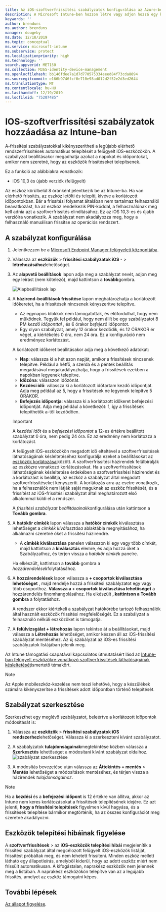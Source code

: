 ```yaml
---
title: Az iOS-szoftverfrissítési szabályzatok konfigurálása az Azure-beli Microsoft Intune-ban | Microsoft Docs
description: A Microsoft Intune-ben hozzon létre vagy adjon hozzá egy konfigurációs házirendet, amely korlátozza, hogy a szoftverfrissítések automatikusan telepítsenek iOS-eszközökre. Megadhatja azokat a dátumokat és időpontokat, amelyeknél nem szeretné, hogy települjenek a frissítések. Ezt a szabályzatot csoportokhoz, felhasználókhoz és eszközökhöz is hozzárendelheti, és ellenőrizheti az esetleges telepítési hibákat is vele.
keywords: ''
author: brenduns
ms.author: brenduns
manager: dougeby
ms.date: 12/18/2019
ms.topic: conceptual
ms.service: microsoft-intune
ms.subservice: protect
ms.localizationpriority: high
ms.technology: ''
search.appverid: MET150
ms.collection: M365-identity-device-management
ms.openlocfilehash: bb146fdee7a1d7d770575334eeed84f73cda8894
ms.sourcegitcommit: e166b9746fcf0e710e93ad012d2f52e2d3ed2644
ms.translationtype: MT
ms.contentlocale: hu-HU
ms.lasthandoff: 12/19/2019
ms.locfileid: "75207485"
---
```

# <a name="add-ios-software-update-policies-in-intune"></a>IOS-szoftverfrissítési szabályzatok hozzáadása az Intune-ban

A-frissítési szabályzatokkal kikényszerítheti a legújabb elérhető rendszerfrissítések automatikus telepítését a felügyelt iOS-eszközökön. A szabályzat beállításakor megadhatja azokat a napokat és időpontokat, amikor nem szeretné, hogy az eszközök frissítéseket telepítsenek.

Ez a funkció az alábbiakra vonatkozik:

- iOS 10,3 és újabb verziók (felügyelt)

Az eszköz körülbelül 8 óránként jelentkezik be az Intune-ba. Ha van elérhető frissítés, az eszköz letölti és telepíti, kivéve a korlátozott időpontokban. Bár a frissítési folyamat általában nem tartalmaz felhasználói beavatkozást, ha az eszköz rendelkezik PIN-kóddal, a felhasználónak meg kell adnia azt a szoftverfrissítés elindításához. Ez az iOS 10,3-es és újabb verzióira vonatkozik. A szabályzat nem akadályozza meg, hogy a felhasználó manuálisan frissítse az operációs rendszert.

## <a name="configure-the-policy"></a>A szabályzat konfigurálása

1. Jelentkezzen be a [Microsoft Endpoint Manager felügyeleti központjába](https://go.microsoft.com/fwlink/?linkid=2109431).
2. Válassza az **eszközök** > **frissítési szabályzatok iOS** - > **létrehozásához**lehetőséget.
3. Az **alapvető beállítások** lapon adja meg a szabályzat nevét, adjon meg egy leírást (nem kötelező), majd kattintson a **tovább**gombra.

   ![Alapbeállítások lap](./media/software-updates-ios/basics-tab.png) 

4. A **házirend-beállítások frissítése** lapon meghatározhatja a korlátozott időkeretet, ha a frissítések nincsenek kényszerítve telepítve.  
   - Az egynapos blokkok nem támogatottak, és előfordulhat, hogy nem működnek. Tegyük fel például, hogy nem állít be egy szabályzatot 8 PM *kezdő időponttal* , és 6 órakor *befejező* időpontot.
   - Egy olyan szabályzat, amely 12 órakor kezdődik, és 12 ÓRAKOR ér véget, a kiértékelés 0 óra, nem 24 óra. Ez a konfiguráció nem eredményez korlátozást.

   A korlátozott időkeret beállításakor adja meg a következő adatokat:

   - **Nap**: válassza ki a hét azon napját, amikor a frissítések nincsenek telepítve. Például a hétfő, a szerda és a péntek beállítás megadásával megakadályozhatja, hogy a frissítések ezekben a napokban legyenek telepítve.
   - **Időzóna**: válasszon időzónát.
   - **Kezdési idő**: válassza ki a korlátozott időtartam kezdő időpontját. Adja meg például az 5, hogy a frissítések ne legyenek telepítve 5 ÓRAKOR.
   - **Befejezés időpontja**: válassza ki a korlátozott időkeret befejezési időpontját. Adja meg például a következőt: 1, így a frissítések telepíthetők a-től kezdődően.
  
   > [!IMPORTANT]  
   > A *kezdési időt* és a *befejezési időpontot* a 12-es értékre beállított szabályzat 0 óra, nem pedig 24 óra. Ez az eredmény nem korlátozza a korlátozást.  
    
   A felügyelt iOS-eszközökön megadott idő elteltével a szoftverfrissítések láthatóságának késleltetéséhez konfigurálja ezeket a beállításokat az [eszközök korlátozásai](../configuration/device-restrictions-ios.md#general)között. A szoftverfrissítési házirendek felülbírálják az eszközre vonatkozó korlátozásokat. Ha a szoftverfrissítések láthatóságának késleltetése érdekében a szoftverfrissítési házirendet és a korlátozást is beállítja, az eszköz a szabályzat által megadott szoftverfrissítéseket kényszeríti. A korlátozás arra az esetre vonatkozik, ha a felhasználók nem látják saját maguknak az eszköz frissítését, és a frissítést az iOS-frissítési szabályzat által meghatározott első alkalommal küldi el a rendszer.

   A *frissítési szabályzat beállításainak*konfigurálása után kattintson a **Tovább gombra**. 

5. A **hatókör címkék** lapon válassza a **hatókör címkék** kiválasztása lehetőséget a *címkék kiválasztása* ablaktábla megnyitásához, ha alkalmazni szeretné őket a frissítési házirendre.
   
   - A **címkék kiválasztása** panelen válasszon ki egy vagy több címkét, majd kattintson a **kiválasztás** elemre, és adja hozzá őket a Szabályzathoz, és térjen vissza a *hatókör címkék* panelre.  

   Ha elkészült, kattintson a **tovább** gombra a *hozzárendelések*folytatásához.

6. A **hozzárendelések** lapon válassza a **+ csoportok kiválasztása lehetőséget** , majd rendelje hozzá a frissítési szabályzatot egy vagy több csoporthoz. **Válassza a + csoportok kiválasztása lehetőséget** a hozzárendelés finomhangolásához. Ha elkészült **, kattintson a Tovább gombra** a folytatáshoz. 

   A rendszer ekkor kiértékeli a szabályzat hatókörébe tartozó felhasználók által használt eszközök frissítési megfelelőségét. Ez a szabályzat a felhasználó nélküli eszközöket is támogatja.

7. A **felülvizsgálat + létrehozás** lapon tekintse át a beállításokat, majd válassza a **Létrehozás** lehetőséget, amikor készen áll az iOS-frissítési szabályzat mentéséhez. Az új szabályzat az iOS-es frissítési szabályzatok listájában jelenik meg.


Az Intune támogatási csapatával kapcsolatos útmutatásért lásd az [Intune-ban felügyelt eszközökre vonatkozó szoftverfrissítések láthatóságának késleltetését](https://techcommunity.microsoft.com/t5/Intune-Customer-Success/Delaying-visibility-of-software-updates-in-Intune-for-supervised/ba-p/345753)ismertető témakört.

> [!NOTE]
> Az Apple mobileszköz-kezelése nem teszi lehetővé, hogy a készülékek számára kikényszerítse a frissítések adott időpontban történő telepítését.

## <a name="edit-a-policy"></a>Szabályzat szerkesztése
Szerkeszthet egy meglévő szabályzatot, beleértve a korlátozott időpontok módosítását is:

1. Válassza az **eszközök** > **frissítési szabályzatok iOS rendszerhez**lehetőséget. Válassza ki a szerkeszteni kívánt szabályzatot.

2. A szabályzatok **tulajdonságainak**megtekintése közben válassza a **Szerkesztés** lehetőséget a módosítani kívánt szabályzat oldalhoz.  
   ![szabályzat szerkesztése](./media/software-updates-ios/edit-policy.png)   

3. A módosítás bevezetése után válassza az **Áttekintés + mentés** > **Mentés** lehetőséget a módosítások mentéséhez, és térjen vissza a házirendek *tulajdonságaihoz*.  
 
> [!NOTE]
> Ha a **kezdési** és a **befejezési időpont** is 12 értékre van állítva, akkor az Intune nem keres korlátozásokat a frissítések telepítésének idejére. Ez azt jelenti, **hogy a frissítési telepítések** figyelmen kívül hagyása, és a frissítések telepítése bármikor megtörténik, ha az összes konfigurációt meg szeretné akadályozni.  


## <a name="monitor-device-installation-failures"></a>Eszközök telepítési hibáinak figyelése
<!-- 1352223 -->
A **szoftverfrissítések** > az **iOS-eszközök telepítési hibái** megjelenítik a frissítési szabályzat által megcélozott felügyelt iOS-eszközök listáját, frissítést próbáltak meg, és nem lehetett frissíteni. Minden eszköz mellett látható egy állapotleírás, amelyből kiderül, hogy az adott eszköz miért nem frissült automatikusan. A kifogástalan, naprakész eszközök nem jelennek meg a listában. A naprakész eszközökön telepítve van az a legújabb frissítés, amelyet az eszköz támogatni képes.

## <a name="next-steps"></a>További lépések

[Az állapot figyelése](../configuration/device-profile-monitor.md).
